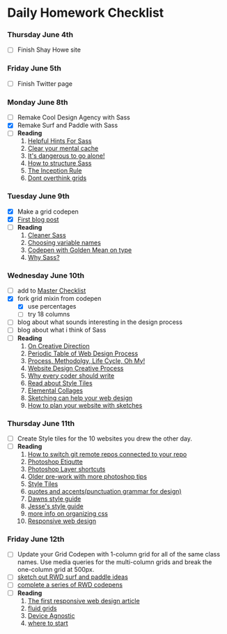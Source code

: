 # Daily Homework Checklist

### Thursday June 4th
- [ ] Finish Shay Howe site

### Friday June 5th
- [ ] Finish Twitter page

### Monday June 8th
- [ ] Remake Cool Design Agency with Sass  
- [x] Remake Surf and Paddle with Sass  
- [ ] **Reading**  
	1. [Helpful Hints For Sass](http://iamsteve.me/blog/entry/sass_hints_tips)  
	2. [Clear your mental cache](http://robots.thoughtbot.com/clear-your-mental-cache)  
	3. [It's dangerous to go alone!](https://www.youtube.com/watch?v=1i8ylq4j_EY)  
	4. [How to structure Sass](http://thesassway.com/beginner/how-to-structure-a-sass-project)  
	5. [The Inception Rule](http://thesassway.com/beginner/the-inception-rule)  
	6. [Dont overthink grids](http://css-tricks.com/dont-overthink-it-grids/)  


### Tuesday June 9th
- [x] Make a grid codepen
- [x] [First blog post](http://tiy-atx-ui-may2015.github.io/assignments/12.html)
- [ ] **Reading**
	1. [Cleaner Sass](http://thesassway.com/intermediate/leveraging-sass-mixins-for-cleaner-code)
	2. [Choosing variable names](http://thesassway.com/beginner/variable-naming)
	3. [Codepen with Golden Mean on type](http://codepen.io/samkap/pen/azbxaK)
	4. [Why Sass?](http://alistapart.com/article/why-sass)

### Wednesday June 10th
- [ ] add to [Master Checklist](http://tiy-atx-ui-may2015.github.io/week3/13.html)
- [x] fork grid mixin from codepen
	- [x] use percentages
	- [ ] try 18 columns
- [ ] blog about what sounds interesting in the design process
- [ ] blog about what i think of Sass
- [ ] **Reading**
	1. [On Creative Direction](http://danielmall.com/articles/on-creative-direction/)
	2. [Periodic Table of Web Design Process](http://www.webdesignerdepot.com/2014/09/the-periodic-table-of-web-design/)
	3. [Process, Methodolgy, Life Cycle, Oh My!](http://alistapart.com/article/Process)
	4. [Website Design Creative Process](http://justcreative.com/2014/06/03/website-design-creative-process-workflow/)
	5. [Why every coder should write](https://medium.com/@SchnettHappens/why-every-coder-should-start-writing-fe05e831d1cf)
	6. [Read about Style Tiles](http://styletil.es/)
	7. [Elemental Collages](http://danielmall.com/articles/rif-element-collages/)
	8. [Sketching can help your web design](http://webdesign.tutsplus.com/articles/sketching-how-a-simple-pen-and-paper-can-transform-your-web-designs--webdesign-3073)
	9. [How to plan your website with sketches](http://tympanus.net/codrops/2013/01/29/planning-your-web-design-with-sketches/)

### Thursday June 11th
- [ ] Create Style tiles for the 10 websites you drew the other day.
- [ ] **Reading**
	1. [How to switch git remote repos connected to your repo](https://help.github.com/articles/changing-a-remote-s-url/)
	2. [Photoshop Etiqutte](http://photoshopetiquette.com/)
	3. [Photoshop Layer shortcuts](http://www.photoshopessentials.com/basics/layer-shortcuts/)
	4. [Older pre-work with more photoshop tips](http://tiy-austin-wd-jan2015.github.io/PreWorkPlus/)
	5. [Style Tiles](http://www.styletil.es/)
	6. [quotes and accents(punctuation grammar for design)](http://quotesandaccents.com/)
	7. [Dawns style guide](http://www.dawndelatte.com/fqf_styleguide)
	8. [Jesse's style guide](http://jessecrow.com/nps_styleguide)
	9. [more info on organizing css](https://mattstauffer.co/blog/organizing-css-oocss-smacss-and-bem)
	10. [Responsive web design](http://www.smashingmagazine.com/2011/01/12/guidelines-for-responsive-web-design/)

### Friday June 12th
- [ ] Update your Grid Codepen with 1-column grid for all of the 		same class names. Use media queries for the multi-column 		grids and break the one-column grid at 500px.
- [ ] [sketch out RWD surf and paddle ideas](http://tiy-atx-ui-may2015.github.io/assignments/15.html)
- [ ] [complete a series of RWD codepens](http://tiy-atx-ui-may2015.github.io/assignments/15b.html)
- [ ] **Reading**
	1. [The first responsive web design article](http://tiy-atx-ui-may2015.github.io/week3/alistapart.com/article/responsive-web-design)
	2. [fluid grids](http://alistapart.com/article/fluidgrids)
	3. [Device Agnostic](http://trentwalton.com/2014/03/10/device-agnostic)
	4. [where to start](http://trentwalton.com/2013/02/07/where-to-start/)
